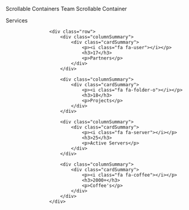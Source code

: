 Scrollable Containers
Team Scrollable Container

Services


					<div class="row">
						<div class="columnSummary">
							<div class="cardSummary">
								<p><i class="fa fa-user"></i></p>
								<h3>17</h3>
								<p>Partners</p>
							</div>
						</div>
					
						<div class="columnSummary">
							<div class="cardSummary">
								<p><i class="fa fa-folder-o"></i></p>
								<h3>18</h3>
								<p>Projects</p>
							</div>
						</div>
					
						<div class="columnSummary">
							<div class="cardSummary">
								<p><i class="fa fa-server"></i></p>
								<h3>25</h3>
								<p>Active Servers</p>
							</div>
						</div>
					
						<div class="columnSummary">
							<div class="cardSummary">
								<p><i class="fa fa-coffee"></i></p>
								<h3>2000+</h3>
								<p>Coffee's</p>
							</div>
						</div>
					</div>